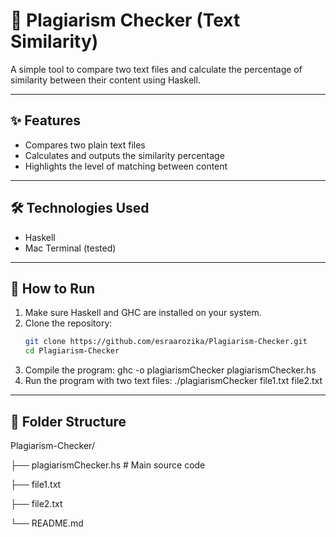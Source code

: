 # 📝 Plagiarism Checker (Text Similarity)

A simple tool to compare two text files and calculate the percentage of similarity between their content using Haskell.

---

## ✨ Features

- Compares two plain text files
- Calculates and outputs the similarity percentage
- Highlights the level of matching between content

---

## 🛠️ Technologies Used

- Haskell
- Mac Terminal (tested)

---

## 🚀 How to Run

1. Make sure Haskell and GHC are installed on your system.
2. Clone the repository:
   ```bash
   git clone https://github.com/esraarozika/Plagiarism-Checker.git
   cd Plagiarism-Checker
3. Compile the program:
   ghc -o plagiarismChecker plagiarismChecker.hs
4. Run the program with two text files:
   ./plagiarismChecker file1.txt file2.txt

---

## 📂 Folder Structure

Plagiarism-Checker/

├── plagiarismChecker.hs   # Main source code

├── file1.txt             

├── file2.txt            

└── README.md





